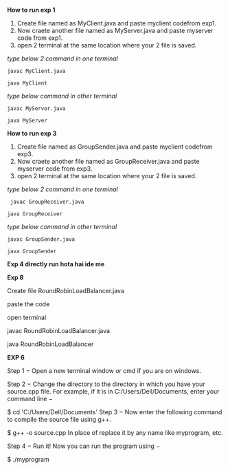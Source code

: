 **How to run exp 1**

1) Create file named as MyClient.java and paste myclient codefrom exp1.
2) Now craete another file named as MyServer.java and paste myserver code from exp1.
3) open 2 terminal at the same location where your 2 file is saved.

*type below 2 command in one terminal*

    javac MyClient.java
    
    java MyClient
    
*type below command in other terminal*

    javac MyServer.java
    
    java MyServer


**How to run exp 3**

1) Create file named as GroupSender.java and paste myclient codefrom exp3.
2) Now craete another file named as GroupReceiver.java and paste myserver code from exp3.
3) open 2 terminal at the same location where your 2 file is saved.

*type below 2 command in one terminal*

     javac GroupReceiver.java
    
    java GroupReceiver
   
   
*type below command in other terminal*

    javac GroupSender.java
    
    java GroupSender


**Exp 4 directly run hota hai ide me**

**Exp 8**

Create file RoundRobinLoadBalancer.java

paste the code

open terminal

javac RoundRobinLoadBalancer.java

java RoundRobinLoadBalancer 

**EXP 6**

Step 1 − Open a new terminal window or cmd if you are on windows.

Step 2 − Change the directory to the directory in which you have your source.cpp file. For example, if it is in C:/Users/Dell/Documents, enter your command line −

$ cd 'C:/Users/Dell/Documents'
Step 3 − Now enter the following command to compile the source file using g++.

$ g++ -o <name-you-want-to-give> source.cpp
In place of <name-you-want-to-give> replace it by any name like myprogram, etc.

Step 4 − Run it! Now you can run the program using −

$ ./myprogram

